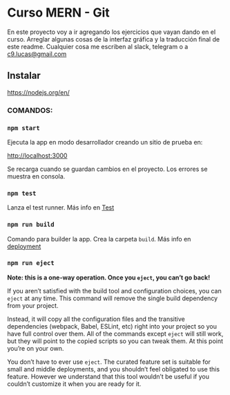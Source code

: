 #  Curso MERN - Git
En este proyecto voy a ir agregando los ejercicios que vayan dando en el curso.
Arreglar algunas cosas de la interfaz gráfica y la traducción final de este readme.
Cualquier cosa me escriben al slack, telegram o a c9.lucas@gmail.com
## Instalar

https://nodejs.org/en/


### COMANDOS:
### `npm start`

Ejecuta la app en modo desarrollador creando un sitio de prueba en:

[http://localhost:3000](http://localhost:3000)

Se recarga cuando se guardan cambios en el proyecto.
Los errores se muestra en consola.


### `npm test`

Lanza el test runner.
Más info en [Test](https://facebook.github.io/create-react-app/docs/running-tests)

### `npm run build`

Comando para builder la app.
Crea la carpeta `build`.
Más info en [deployment](https://facebook.github.io/create-react-app/docs/deployment)

### `npm run eject`

**Note: this is a one-way operation. Once you `eject`, you can’t go back!**

If you aren’t satisfied with the build tool and configuration choices, you can `eject` at any time. This command will remove the single build dependency from your project.

Instead, it will copy all the configuration files and the transitive dependencies (webpack, Babel, ESLint, etc) right into your project so you have full control over them. All of the commands except `eject` will still work, but they will point to the copied scripts so you can tweak them. At this point you’re on your own.

You don’t have to ever use `eject`. The curated feature set is suitable for small and middle deployments, and you shouldn’t feel obligated to use this feature. However we understand that this tool wouldn’t be useful if you couldn’t customize it when you are ready for it.
